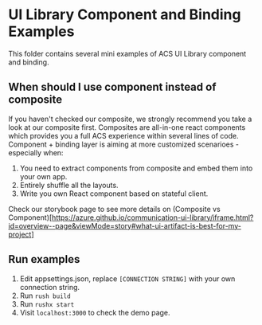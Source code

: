 # UI Library Component and Binding Examples 

This folder contains several mini examples of ACS UI Library component and binding.

## When should I use component instead of composite

If you haven't checked our composite, we strongly recommend you take a look at our composite first. Composites are all-in-one react components which provides you a full ACS experience within several lines of code. 
Component + binding layer is aiming at more customized scenarioes - especially when:
1. You need to extract components from composite and embed them into your own app.
2. Entirely shuffle all the layouts.
3. Write you own React component based on stateful client.

Check our storybook page to see more details on (Composite vs Component)[https://azure.github.io/communication-ui-library/iframe.html?id=overview--page&viewMode=story#what-ui-artifact-is-best-for-my-project] 

## Run examples

1. Edit appsettings.json, replace `[CONNECTION STRING]` with your own connection string.
2. Run `rush build`
3. Run `rushx start`
4. Visit `localhost:3000` to check the demo page.